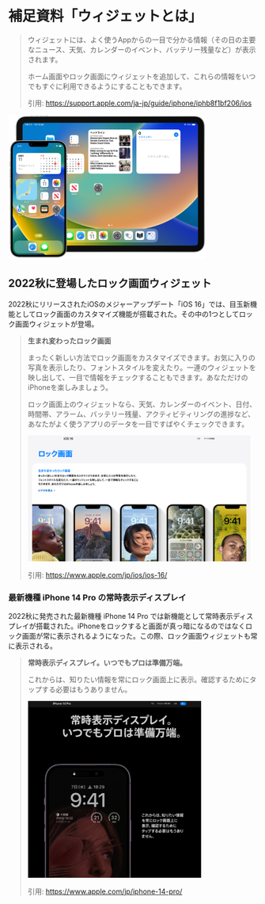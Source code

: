 補足資料「ウィジェットとは」
========================
> ウィジェットには、よく使うAppからの一目で分かる情報（その日の主要なニュース、天気、カレンダーのイベント、バッテリー残量など）が表示されます。 
>
> ホーム画面やロック画面にウィジェットを追加して、これらの情報をいつでもすぐに利用できるようにすることもできます。
>
> 引用: https://support.apple.com/ja-jp/guide/iphone/iphb8f1bf206/ios

<img src="widget800w.png" width="400">

2022秋に登場したロック画面ウィジェット
---------------------------------
2022秋にリリースされたiOSのメジャーアップデート「iOS 16」では、目玉新機能としてロック画面のカスタマイズ機能が搭載された。その中の1つとしてロック画面ウィジェットが登場。

> __生まれ変わったロック画面__
>
> まったく新しい方法でロック画面をカスタマイズできます。お気に入りの写真を表示したり、フォントスタイルを変えたり。一連のウィジェットを映し出して、一目で情報をチェックすることもできます。あなただけのiPhoneを楽しみましょう。
>
> ロック画面上のウィジェットなら、天気、カレンダーのイベント、日付、時間帯、アラーム、バッテリー残量、アクティビティリングの進捗など、あなたがよく使うアプリのデータを一目ですばやくチェックできます。
>
> <img src="ios16_lockscreen.png" width="450">
>
> 引用: https://www.apple.com/jp/ios/ios-16/

### 最新機種 iPhone 14 Pro の常時表示ディスプレイ
2022秋に発売された最新機種 iPhone 14 Pro では新機能として常時表示ディスプレイが搭載された。iPhoneをロックすると画面が真っ暗になるのではなくロック画面が常に表示されるようになった。この際、ロック画面ウィジェットも常に表示される。

> __常時表示ディスプレイ。いつでもプロは準備万端。__
>
> これからは、知りたい情報を常にロック画面上に表示。確認するためにタップする必要はもうありません。
>
> <img src="iphone14pro_alwaysondisplay.png" width="350">
>
> 引用: https://www.apple.com/jp/iphone-14-pro/
